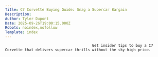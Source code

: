 ```yaml
---
Title: C7 Corvette Buying Guide: Snag a Supercar Bargain
Description: 
Author: Tyler Dupont
Date: 2025-09-26T19:00:15.000Z
Robots: noindex,nofollow
Template: index
---
```


                                            Get insider tips to buy a C7 Corvette that delivers supercar thrills without the sky-high price.
                                        